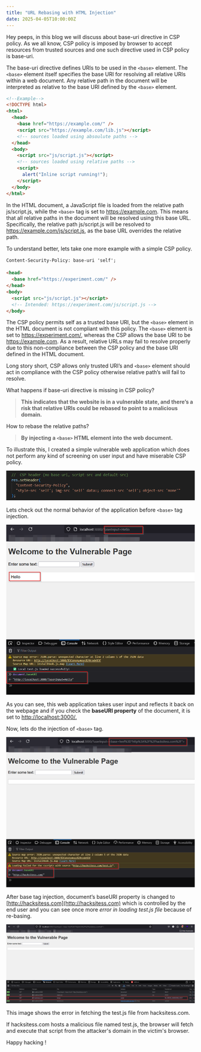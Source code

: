 ```yaml
---
title: "URL Rebasing with HTML Injection"
date: 2025-04-05T10:00:00Z
---
```


Hey peeps, in this blog we will discuss about base-uri directive in CSP policy. As we all know, CSP policy is imposed by browser to accept resources from trusted sources and one such directive used in CSP policy is base-uri.

The base-uri directive defines URIs to be used in the `<base>` element. The `<base>` element itself specifies the base URI for resolving all relative URIs within a web document. Any relative path in the document will be interpreted as relative to the base URI defined by the `<base>` element.

```html
<!--Example-->
<!DOCTYPE html>
<html>
  <head>
    <base href="https://example.com/" />
    <script src="https://example.com/lib.js"></script>
    <!-- sources loaded using absoulute paths -->
  </head>
  <body>
    <script src="js/script.js"></script>
    <!-- sources loaded using relative paths -->
    <script>
      alert("Inline script running!");
    </script>
  </body>
</html>
```

In the HTML document, a JavaScript file is loaded from the relative path js/script.js, while the `<base>` tag is set to https://example.com. This means that all relative paths in the document will be resolved using this base URL. Specifically, the relative path js/script.js will be resolved to https://example.com/js/script.js, as the base URL overrides the relative path.

To understand better, lets take one more example with a simple CSP policy.

```html
Content-Security-Policy: base-uri 'self';

<head>
  <base href="https://experiment.com/" />
</head>
<body>
  <script src="js/script.js"></script>
  <!-- Intended: https://experiment.com/js/script.js -->
</body>
```

The CSP policy permits self as a trusted base URI, but the `<base>` element in the HTML document is not compliant with this policy. The `<base>` element is set to https://experiment.com/, whereas the CSP allows the base URI to be https://example.com. As a result, relative URLs may fail to resolve properly due to this non-compliance between the CSP policy and the base URI defined in the HTML document.

Long story short, CSP allows only trusted URI’s and `<base>` element should act in compliance with the CSP policy otherwise relative path’s will fail to resolve.

What happens if base-uri directive is missing in CSP policy?

> **This indicates that the website is in a vulnerable state, and there’s a risk that relative URIs could be rebased to point to a malicious domain.**

How to rebase the relative paths?

> **By injecting a `<base>` HTML element into the web document.**

To illustrate this, I created a simple vulnerable web application which does not perform any kind of screening on user input and have miserable CSP policy.

<img src="/img/IMG1_rebasing_url.png" alt="Alt text" class="rounded-image">

Lets check out the normal behavior of the application before `<base>` tag injection.

<img src="/img/IMG2_rebasing_url.png" alt="Alt text" class="rounded-image">

As you can see, this web application takes user input and reflects it back on the webpage and if you check the **baseURI property** of the document, it is set to [http://localhost:3000/.](http://localhost:3000/.)

Now, lets do the injection of `<base>` tag.

<img src="/img/IMG3_rebasing_url.png" alt="Alt text" class="rounded-image">

After base tag injection, document’s baseURI property is changed to [http://hacksitess.com](http://hacksitess.com) which is controlled by the end user and you can see once more *error in loading test.js file* because of re-basing.

<img src="/img/IMG4_rebasing_url.png" alt="Alt text" class="rounded-image">

This image shows the error in fetching the test.js file from hacksitess.com.

If hacksitess.com hosts a malicious file named test.js, the browser will fetch and execute that script from the attacker's domain in the victim's browser.

Happy hacking !
